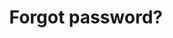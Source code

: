 ---
id: account-forgot-password
title: Forgot password?
description: 
slug: /account-forgot-password
---